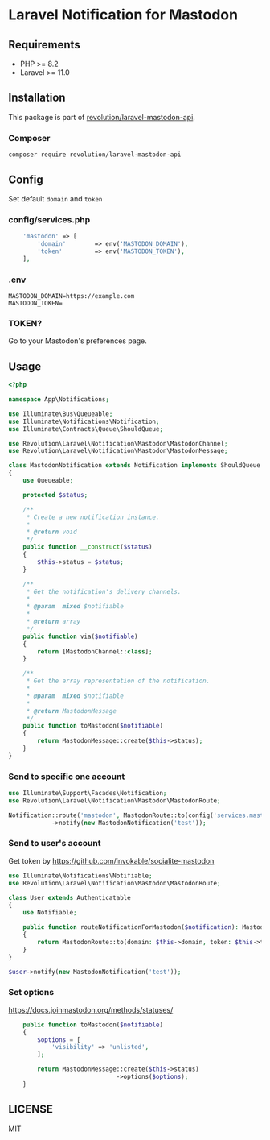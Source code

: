 # Laravel Notification for Mastodon

## Requirements
- PHP >= 8.2
- Laravel >= 11.0

## Installation

This package is part of [revolution/laravel-mastodon-api](https://github.com/invokable/laravel-mastodon-api).

### Composer
```
composer require revolution/laravel-mastodon-api
```

## Config

Set default `domain` and `token`

### config/services.php
```php
    'mastodon' => [
        'domain'        => env('MASTODON_DOMAIN'),
        'token'         => env('MASTODON_TOKEN'),
    ],
```

### .env
```
MASTODON_DOMAIN=https://example.com
MASTODON_TOKEN=
```

### TOKEN?
Go to your Mastodon's preferences page.


## Usage


```php
<?php

namespace App\Notifications;

use Illuminate\Bus\Queueable;
use Illuminate\Notifications\Notification;
use Illuminate\Contracts\Queue\ShouldQueue;

use Revolution\Laravel\Notification\Mastodon\MastodonChannel;
use Revolution\Laravel\Notification\Mastodon\MastodonMessage;

class MastodonNotification extends Notification implements ShouldQueue
{
    use Queueable;

    protected $status;

    /**
     * Create a new notification instance.
     *
     * @return void
     */
    public function __construct($status)
    {
        $this->status = $status;
    }

    /**
     * Get the notification's delivery channels.
     *
     * @param  mixed $notifiable
     *
     * @return array
     */
    public function via($notifiable)
    {
        return [MastodonChannel::class];
    }

    /**
     * Get the array representation of the notification.
     *
     * @param  mixed $notifiable
     *
     * @return MastodonMessage
     */
    public function toMastodon($notifiable)
    {
        return MastodonMessage::create($this->status);
    }
}
```

### Send to specific one account

```php
use Illuminate\Support\Facades\Notification;
use Revolution\Laravel\Notification\Mastodon\MastodonRoute;

Notification::route('mastodon', MastodonRoute::to(config('services.mastodon.domain'), config('services.mastodon.token')))
            ->notify(new MastodonNotification('test'));
```

### Send to user's account
Get token by https://github.com/invokable/socialite-mastodon

```php
use Illuminate\Notifications\Notifiable;
use Revolution\Laravel\Notification\Mastodon\MastodonRoute;

class User extends Authenticatable
{
    use Notifiable;

    public function routeNotificationForMastodon($notification): MastodonRoute
    {
        return MastodonRoute::to(domain: $this->domain, token: $this->token);
    }
}
```

```php
$user->notify(new MastodonNotification('test'));
```

### Set options
https://docs.joinmastodon.org/methods/statuses/

```php
    public function toMastodon($notifiable)
    {
        $options = [
            'visibility' => 'unlisted',
        ];

        return MastodonMessage::create($this->status)
                              ->options($options);
    }
```

## LICENSE
MIT  
